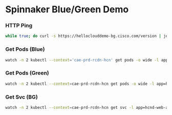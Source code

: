 # Spinnaker Blue/Green Demo

### HTTP Ping

```bash
while true; do curl -s https://helloclouddemo-bg.cisco.com/version | jq . ; done
```

### Get Pods (Blue)

```bash
watch -n 2 kubectl --context='cae-prd-rcdn-hcn' get pods -o wide -l app=hcnd-web-app-bg-blue
```

### Get Pods (Green)

```bash
watch -n 2 kubectl --context=cae-prd-rcdn-hcn get pods -o wide -l app=hcnd-web-app-bg-green
```

### Get Svc (BG)

```bash
watch -n 2 kubectl --context=cae-prd-rcdn-hcn get svc -l app=hcnd-web-app-bg -o wide
```
